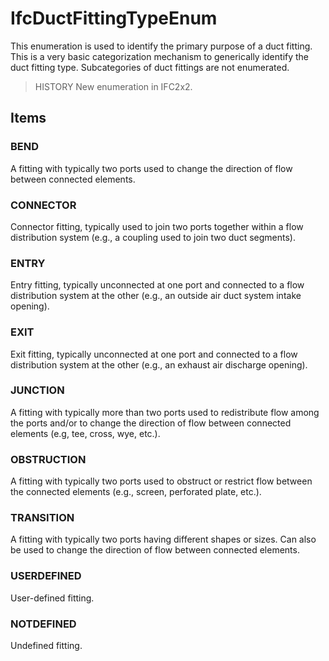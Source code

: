 # IfcDuctFittingTypeEnum

This enumeration is used to identify the primary purpose of a duct fitting. This is a very basic categorization mechanism to generically identify the duct fitting type. Subcategories of duct fittings are not enumerated.<!-- end of definition -->

> HISTORY New enumeration in IFC2x2.

## Items

### BEND
A fitting with typically two ports used to change the direction of flow between connected elements.

### CONNECTOR
Connector fitting, typically used to join two ports together within a flow distribution system (e.g., a coupling used to join two duct segments).

### ENTRY
Entry fitting, typically unconnected at one port and connected to a flow distribution system at the other (e.g., an outside air duct system intake opening).

### EXIT
Exit fitting, typically unconnected at one port and connected to a flow distribution system at the other (e.g., an exhaust air discharge opening).

### JUNCTION
A fitting with typically more than two ports used to redistribute flow among the ports and/or to change the direction of flow between connected elements (e.g, tee, cross, wye, etc.).

### OBSTRUCTION
A fitting with typically two ports used to obstruct or restrict flow between the connected elements (e.g., screen, perforated plate, etc.).

### TRANSITION
A fitting with typically two ports having different shapes or sizes. Can also be used to change the direction of flow between connected elements.

### USERDEFINED
User-defined fitting.

### NOTDEFINED
Undefined fitting.
